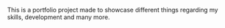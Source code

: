 This is a portfolio project made to showcase different things regarding my skills, development and many more.
